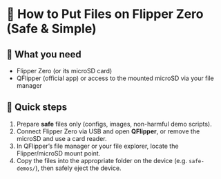 # 📁 How to Put Files on Flipper Zero (Safe & Simple)

## 🧰 What you need
- Flipper Zero (or its microSD card)  
- QFlipper (official app) or access to the mounted microSD via your file manager

## 🚀 Quick steps
1. Prepare **safe** files only (configs, images, non-harmful demo scripts).  
2. Connect Flipper Zero via USB and open **QFlipper**, or remove the microSD and use a card reader.  
3. In QFlipper’s file manager or your file explorer, locate the Flipper/microSD mount point.  
4. Copy the files into the appropriate folder on the device (e.g. `safe-demos/`), then safely eject the device.

